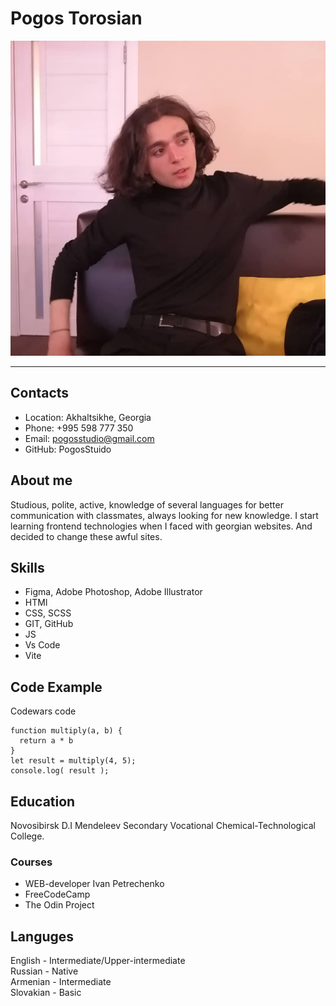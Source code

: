 # Pogos Torosian

![Моя фотография](cv_photo.jpg)

---

## Contacts

* Location: Akhaltsikhe, Georgia
* Phone: +995 598 777 350
* Email: pogosstudio@gmail.com
* GitHub: PogosStuido

## About me

Studious, polite, active, knowledge of several languages for better communication with classmates, always looking for new knowledge.
I start learning frontend technologies when I faced with georgian websites. And decided to change these awful sites.

## Skills

* Figma, Adobe Photoshop, Adobe Illustrator
* HTMl
* СSS, SCSS
* GIT, GitHub
* JS
* Vs Code
* Vite

## Code Example

Codewars code
```
function multiply(a, b) {
  return a * b
}
let result = multiply(4, 5);
console.log( result );
```

## Education

Novosibirsk D.I Mendeleev Secondary Vocational Chemical-Technological College.

### Courses
* WEB-developer Ivan Petrechenko
* FreeCodeCamp
* The Odin Project

## Languges
English - Intermediate/Upper-intermediate  
Russian - Native  
Armenian - Intermediate  
Slovakian - Basic  
